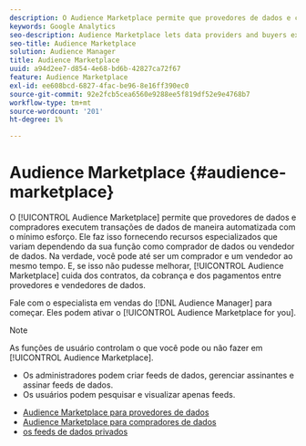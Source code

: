 ```yaml
---
description: O Audience Marketplace permite que provedores de dados e compradores executem negócios de dados de maneira automatizada com o mínimo esforço. Ele faz isso fornecendo recursos especializados que variam dependendo da sua função como comprador de dados ou vendedor de dados. Na verdade, você pode até ser um comprador e um vendedor ao mesmo tempo. E, se isso não pudesse melhorar, a Audience Marketplace cuida dos contratos, da cobrança e dos pagamentos entre provedores e vendedores de dados.
keywords: Google Analytics
seo-description: Audience Marketplace lets data providers and buyers execute data deals in a self-service manner with minimum effort. It does this by providing specialized features that vary depending on your role as a data buyer or data seller. In fact, you can even be a buyer and a seller at the same time. And, if this couldn’t get any better, Audience Marketplace takes care of contracts, billing, and payments between data providers and sellers.
seo-title: Audience Marketplace
solution: Audience Manager
title: Audience Marketplace
uuid: a94d2ee7-d854-4e68-bd6b-42827ca72f67
feature: Audience Marketplace
exl-id: ee608bcd-6827-4fac-be96-8e16ff390ec0
source-git-commit: 92e2fcb5cea6560e9288ee5f819df52e9e4768b7
workflow-type: tm+mt
source-wordcount: '201'
ht-degree: 1%

---
```


# Audience Marketplace {#audience-marketplace}

O [!UICONTROL Audience Marketplace] permite que provedores de dados e compradores executem transações de dados de maneira automatizada com o mínimo esforço. Ele faz isso fornecendo recursos especializados que variam dependendo da sua função como comprador de dados ou vendedor de dados. Na verdade, você pode até ser um comprador e um vendedor ao mesmo tempo. E, se isso não pudesse melhorar, [!UICONTROL Audience Marketplace] cuida dos contratos, da cobrança e dos pagamentos entre provedores e vendedores de dados.

Fale com o especialista em vendas do [!DNL Audience Manager] para começar. Eles podem ativar o [!UICONTROL Audience Marketplace for you].

>[!NOTE]
>
>As funções de usuário controlam o que você pode ou não fazer em [!UICONTROL Audience Marketplace].
>
> * Os administradores podem criar feeds de dados, gerenciar assinantes e assinar feeds de dados.
> * Os usuários podem pesquisar e visualizar apenas feeds.

* [Audience Marketplace para provedores de dados](/help/using/features/audience-marketplace/marketplace-data-providers/marketplace-data-providers.md)
* [Audience Marketplace para compradores de dados](/help/using/features/audience-marketplace/marketplace-data-buyers/marketplace-data-buyers.md)
* [os feeds de dados privados](/help/using/features/audience-marketplace/marketplace-private-feeds.md)
